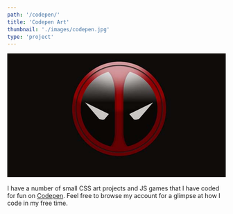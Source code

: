```yaml
---
path: '/codepen/'
title: 'Codepen Art'
thumbnail: './images/codepen.jpg'
type: 'project'
---
```


![Codepen](./images/codepen.jpg)

I have a number of small CSS art projects and JS games that I have coded for fun on [Codepen](https://codepen.io/EricSSartorius). Feel free to browse my account for a glimpse at how I code in my free time.